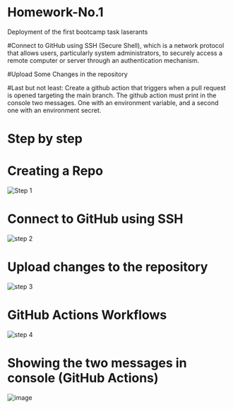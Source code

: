 # Homework-No.1
Deployment of the first bootcamp task laserants

#Connect to GitHub using SSH (Secure Shell), which is a network protocol that allows users, particularly system administrators, to securely access a remote computer or server through an authentication mechanism.

#Upload Some Changes in the repository

#Last but not least: Create a github action that triggers when a pull request is opened targeting the main branch. The github action must print in the console two messages. One with an environment variable, and a second one with an environment secret.

# Step by step 

# Creating a Repo
![Step 1](https://github.com/user-attachments/assets/075cbced-0160-41fc-a087-4cbec2d2b85e)

# Connect to GitHub using SSH
![step 2](https://github.com/user-attachments/assets/bc2dc306-bf3a-4473-b78b-9059a3e5fceb)

# Upload changes to the repository

![step 3](https://github.com/user-attachments/assets/fc23a0b3-e3be-410a-9810-0d534fa45f12)

# GitHub Actions Workflows

![step 4](https://github.com/user-attachments/assets/b54e3f13-b70e-4177-a20d-01aa773d1876)

# Showing the two messages in console (GitHub Actions)

![image](https://github.com/user-attachments/assets/8fb13b1c-3cce-45a9-98bf-61b7c19a2d38)

